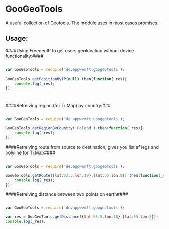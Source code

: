 GooGeoTools
===========

A useful collection of Geotools. The module uses in most cases promises.

Usage:
-----
####Using FreegeoIP to get users geolocation without device functionality:####

```javascript

var GooGeoTools = require('de.appwerft.googeotools');

GooGeoTools.getPositionByIP(null).then(function(_res){
    console.log(_res);
});

```
#
####Retreiving region (for Ti.Map) by country:###

```javascript

var GooGeoTools = require('de.appwerft.googeotools');

GooGeoTools.getRegionByCountry('Poland').then(function(_res){
    console.log(_res);
});
```

####Retreiving route from source to destination, gives you list af legs and polyline for Ti.Map####

```javascript

var GooGeoTools = require('de.appwerft.googeotools');

GooGeoTools.getRoute({lat:53.5,lon:10},{lat:55,lon:8}).then(function(_res){
    console.log(_res);
});
```

####Retreiving distance between two points on earth####

```javascript

var GooGeoTools = require('de.appwerft.googeotools');

var res = GooGeoTools.getDistance({lat:53.5,lon:10},{lat:55,lon:8});
console.log(_res);

```

